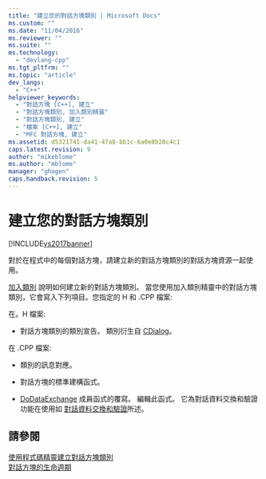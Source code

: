 ```yaml
---
title: "建立您的對話方塊類別 | Microsoft Docs"
ms.custom: ""
ms.date: "11/04/2016"
ms.reviewer: ""
ms.suite: ""
ms.technology: 
  - "devlang-cpp"
ms.tgt_pltfrm: ""
ms.topic: "article"
dev_langs: 
  - "C++"
helpviewer_keywords: 
  - "對話方塊 [C++], 建立"
  - "對話方塊類別, 加入類別精靈"
  - "對話方塊類別, 建立"
  - "檔案 [C++], 建立"
  - "MFC 對話方塊, 建立"
ms.assetid: d5321741-da41-47a8-bb1c-6a0e8b28c4c1
caps.latest.revision: 9
author: "mikeblome"
ms.author: "mblome"
manager: "ghogen"
caps.handback.revision: 5
---
```

# 建立您的對話方塊類別
[!INCLUDE[vs2017banner](../assembler/inline/includes/vs2017banner.md)]

對於在程式中的每個對話方塊，請建立新的對話方塊類別的對話方塊資源一起使用。  
  
 [加入類別](../ide/adding-a-class-visual-cpp.md) 說明如何建立新的對話方塊類別。  當您使用加入類別精靈中的對話方塊類別，它會寫入下列項目。您指定的 H 和 .CPP 檔案:  
  
 在。H 檔案:  
  
-   對話方塊類別的類別宣告。  類別衍生自 [CDialog](../mfc/reference/cdialog-class.md)。  
  
 在 .CPP 檔案:  
  
-   類別的訊息對應。  
  
-   對話方塊的標準建構函式。  
  
-   [DoDataExchange](../Topic/CWnd::DoDataExchange.md) 成員函式的覆寫。  編輯此函式。  它為對話資料交換和驗證功能在使用如 [對話資料交換和驗證](../mfc/dialog-data-exchange-and-validation.md)所述。  
  
## 請參閱  
 [使用程式碼精靈建立對話方塊類別](../mfc/creating-a-dialog-class-with-code-wizards.md)   
 [對話方塊的生命週期](../mfc/life-cycle-of-a-dialog-box.md)